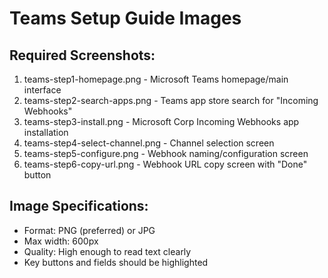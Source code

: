 # Teams Setup Guide Images

## Required Screenshots:
1. teams-step1-homepage.png - Microsoft Teams homepage/main interface
2. teams-step2-search-apps.png - Teams app store search for "Incoming Webhooks"
3. teams-step3-install.png - Microsoft Corp Incoming Webhooks app installation
4. teams-step4-select-channel.png - Channel selection screen
5. teams-step5-configure.png - Webhook naming/configuration screen
6. teams-step6-copy-url.png - Webhook URL copy screen with "Done" button

## Image Specifications:
- Format: PNG (preferred) or JPG
- Max width: 600px
- Quality: High enough to read text clearly
- Key buttons and fields should be highlighted
